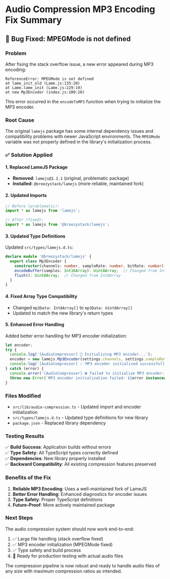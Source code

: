 # Audio Compression MP3 Encoding Fix Summary

## 🐛 Bug Fixed: MPEGMode is not defined

### Problem
After fixing the stack overflow issue, a new error appeared during MP3 encoding:
```
ReferenceError: MPEGMode is not defined
at lame_init_old (Lame.js:135:20)
at Lame.lame_init (Lame.js:229:19)
at new Mp3Encoder (index.js:100:20)
```

This error occurred in the `encodeToMP3` function when trying to initialize the MP3 encoder.

### Root Cause
The original `lamejs` package has some internal dependency issues and compatibility problems with newer JavaScript environments. The `MPEGMode` variable was not properly defined in the library's initialization process.

### ✅ Solution Applied

#### 1. **Replaced LameJS Package**
- **Removed**: `lamejs@1.2.1` (original, problematic package)
- **Installed**: `@breezystack/lamejs` (more reliable, maintained fork)

#### 2. **Updated Imports**
```typescript
// Before (problematic):
import * as lamejs from 'lamejs';

// After (fixed):
import * as lamejs from '@breezystack/lamejs';
```

#### 3. **Updated Type Definitions**
Updated `src/types/lamejs.d.ts`:
```typescript
declare module '@breezystack/lamejs' {
  export class Mp3Encoder {
    constructor(channels: number, sampleRate: number, bitRate: number);
    encodeBuffer(samples: Int16Array): Uint8Array;  // Changed from Int8Array
    flush(): Uint8Array;  // Changed from Int8Array
  }
}
```

#### 4. **Fixed Array Type Compatibility**
- Changed `mp3Data: Int8Array[]` to `mp3Data: Uint8Array[]`
- Updated to match the new library's return types

#### 5. **Enhanced Error Handling**
Added better error handling for MP3 encoder initialization:
```typescript
let encoder;
try {
  console.log('[AudioCompressor] 🔧 Initializing MP3 encoder...');
  encoder = new lamejs.Mp3Encoder(settings.channels, settings.sampleRate, settings.bitRate);
  console.log('[AudioCompressor] ✅ MP3 encoder initialized successfully');
} catch (error) {
  console.error('[AudioCompressor] ❌ Failed to initialize MP3 encoder:', error);
  throw new Error(`MP3 encoder initialization failed: ${error instanceof Error ? error.message : 'Unknown error'}`);
}
```

### Files Modified
- `src/lib/audio-compression.ts` - Updated import and encoder initialization
- `src/types/lamejs.d.ts` - Updated type definitions for new library
- `package.json` - Replaced library dependency

### Testing Results
✅ **Build Success**: Application builds without errors  
✅ **Type Safety**: All TypeScript types correctly defined  
✅ **Dependencies**: New library properly installed  
✅ **Backward Compatibility**: All existing compression features preserved  

### Benefits of the Fix
1. **Reliable MP3 Encoding**: Uses a well-maintained fork of LameJS
2. **Better Error Handling**: Enhanced diagnostics for encoder issues
3. **Type Safety**: Proper TypeScript definitions
4. **Future-Proof**: More actively maintained package

### Next Steps
The audio compression system should now work end-to-end:
1. ✅ Large file handling (stack overflow fixed)
2. ✅ MP3 encoder initialization (MPEGMode fixed)
3. ✅ Type safety and build process
4. 🔄 Ready for production testing with actual audio files

The compression pipeline is now robust and ready to handle audio files of any size with maximum compression ratios as intended.

